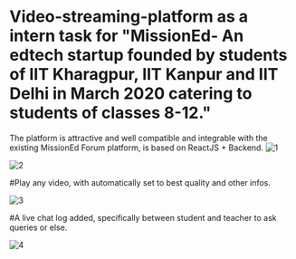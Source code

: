 # Video-streaming-platform as a intern task for "MissionEd- An edtech startup founded by students of IIT Kharagpur, IIT Kanpur and IIT Delhi in March 2020 catering to students of classes 8-12." 

The platform is attractive and well compatible and integrable with the existing MissionEd Forum platform, is based on ReactJS + Backend.
![1](https://user-images.githubusercontent.com/61155043/127886512-e64f686f-1746-4cf7-8f9e-5293230bce12.PNG) 

![2](https://user-images.githubusercontent.com/61155043/127886552-2d755f62-79c5-4ec1-addf-2f6f1082a392.PNG) 

#Play any video, with automatically set to best quality and other infos.

![3](https://user-images.githubusercontent.com/61155043/127886538-239be52c-f427-43e8-989c-409db9e9accf.PNG) 

#A live chat log added, specifically between student and teacher to ask queries or else.

![4](https://user-images.githubusercontent.com/61155043/127886547-e95eeab6-854c-4fcc-8d7a-2d2db52cbf26.PNG) 
